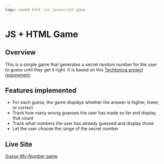```yaml
---
tags: week4 html css javascript game
---
```


# JS + HTML Game

## Overview

This is a simple game that generates a secret random number for the user to guess until they get it right. It is based on this [Techtonica project requirement](https://github.com/Techtonica/curriculum/blob/main/projects/js-html-games.md).

## Features implemented
- For each guess, the game displays whether the answer is higher, lower, or correct
- Track how many wrong guesses the user has made so far and display that count
- Track what numbers the user has already guessed and display those
- Let the user choose the range of the secret number

## Live Site
[Guess-My-Number game](https://xiaozhong21.github.io/guess-my-number/)
